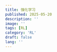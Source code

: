 ```yaml
---
title: 强化学习
published: 2025-05-20
description: ''
image: ''
tags: [RL]
category: 'RL'
draft: false 
lang: ''
---
```

